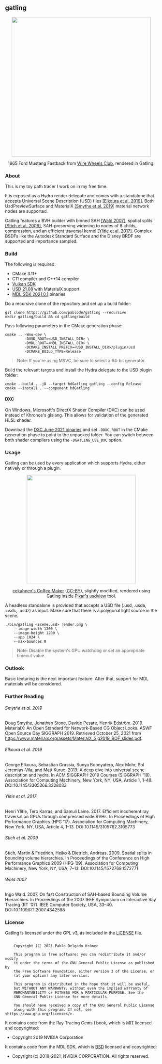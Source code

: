 
## gatling

<p align="middle">
  <a href="http://pablode.com/gatling/wwc_mustang.png"><img width=460 src="http://pablode.com/gatling/wwc_mustang_sm.png" /></a>
</p>
<p align="middle">
  1965 Ford Mustang Fastback from <a href="https://wirewheelsclub.com/models/1965-ford-mustang-fastback/">Wire Wheels Club</a>, rendered in Gatling.
</p>

### About

This is my toy path tracer I work on in my free time.

It is exposed as a Hydra render delegate and comes with a standalone that accepts Universal Scene Description (USD) files [\[Elkoura et al. 2019\]](#user-content-elkoura-et-al-2019). Both UsdPreviewSurface and MaterialX [\[Smythe et al. 2019\]](#user-content-smythe-et-al-2019) material network nodes are supported.

Gatling features a BVH builder with binned SAH [\[Wald 2007\]](#user-content-wald-2007), spatial splits [\[Stich et al. 2009\]](#user-content-stich-et-al-2009), SAH-preserving widening to nodes of 8 childs, compression, and an efficient traversal kernel [\[Ylitie et al. 2017\]](#user-content-ylitie-et-al-2017). Complex BSDFs like the Autodesk Standard Surface and the Disney BRDF are supported and importance sampled.

### Build

The following is required:

- CMake 3.11+
- C11 compiler and C++14 compiler
- <a href="https://vulkan.lunarg.com/">Vulkan SDK</a>
- <a href="https://github.com/PixarAnimationStudios/USD/tree/v21.08">USD 21.08</a> with MaterialX support
- <a href="https://developer.nvidia.com/nvidia-mdl-sdk-get-started">MDL SDK 2021.0.1</a> binaries

Do a recursive clone of the repository and set up a build folder:
```
git clone https://github.com/pablode/gatling --recursive
mkdir gatling/build && cd gatling/build
```

Pass following parameters in the CMake generation phase:
```
cmake .. -Wno-dev \
         -DUSD_ROOT=<USD_INSTALL_DIR> \
         -DMDL_ROOT=<MDL_INSTALL_DIR> \
         -DCMAKE_INSTALL_PREFIX=<USD_INSTALL_DIR>/plugin/usd
         -DCMAKE_BUILD_TYPE=Release
```

> Note: If you're using MSVC, be sure to select a 64-bit generator.

Build the relevant targets and install the Hydra delegate to the USD plugin folder:
```
cmake --build . -j8 --target hdGatling gatling --config Release
cmake --install . --component hdGatling
```

#### DXC

On Windows, Microsoft's DirectX Shader Compiler (DXC) can be used instead of Khronos's glslang. This allows for validation of the generated HLSL shader.

Download the <a href="https://github.com/microsoft/DirectXShaderCompiler/releases/tag/v1.6.2106">DXC June 2021 binaries</a> and set `-DDXC_ROOT` in the CMake generation phase to point to the unpacked folder. You can switch between both shader compilers using the `-DGATLING_USE_DXC` option.

### Usage

Gatling can be used by every application which supports Hydra, either natively or through a plugin.

<p align="middle">
  <a href="http://pablode.com/gatling/usdview_coffeemaker.png"><img width=360 src="http://pablode.com/gatling/usdview_coffeemaker_sm.png" /></a>
</p>
<p align="middle">
  <a href="https://www.blendswap.com/blend/16368">cekuhnen's Coffee Maker</a> (<a href="https://creativecommons.org/licenses/by/2.0/legalcode">CC-BY</a>), slightly modified, rendered using Gatling inside <a href="https://graphics.pixar.com/usd/docs/USD-Toolset.html#USDToolset-usdview">Pixar's usdview</a> tool.
</p>

A headless standalone is provided that accepts a USD file (.usd, .usda, .usdc, .usdz) as input. Make sure that there is a polygonal light source in the scene.

```
./bin/gatling <scene.usd> render.png \
    --image-width 1200 \
    --image-height 1200 \
    --spp 1024 \
    --max-bounces 8
```

> Note: Disable the system's GPU watchdog or set an appropriate timeout value.

### Outlook

Basic texturing is the next important feature. After that, support for MDL materials will be considered.

### Further Reading

###### Smythe et al. 2019
Doug Smythe, Jonathan Stone, Davide Pesare, Henrik Edström. 2019. MaterialX: An Open Standard for Network-Based CG Object Looks. ASWF Open Source Day SIGGRAPH 2019. Retrieved October 25, 2021 from https://www.materialx.org/assets/MaterialX_Sig2019_BOF_slides.pdf.

###### Elkoura et al. 2019
George Elkoura, Sebastian Grassia, Sunya Boonyatera, Alex Mohr, Pol Jeremias-Vila, and Matt Kuruc. 2019. A deep dive into universal scene description and hydra. In ACM SIGGRAPH 2019 Courses (SIGGRAPH '19). Association for Computing Machinery, New York, NY, USA, Article 1, 1–48. DOI:10.1145/3305366.3328033

###### Ylitie et al. 2017
Henri Ylitie, Tero Karras, and Samuli Laine. 2017. Efficient incoherent ray traversal on GPUs through compressed wide BVHs. In Proceedings of High Performance Graphics (HPG ’17). Association for Computing Machinery, New York, NY, USA, Article 4, 1–13. DOI:10.1145/3105762.3105773

###### Stich et al. 2009
Stich, Martin & Friedrich, Heiko & Dietrich, Andreas. 2009. Spatial splits in bounding volume hierarchies. In Proceedings of the Conference on High Performance Graphics 2009 (HPG ’09). Association for Computing Machinery, New York, NY, USA, 7–13. DOI:10.1145/1572769.1572771

###### Wald 2007
Ingo Wald. 2007. On fast Construction of SAH-based Bounding Volume Hierarchies. In Proceedings of the 2007 IEEE Symposium on Interactive Ray Tracing (RT '07). IEEE Computer Society, USA, 33–40. DOI:10.1109/RT.2007.4342588

### License

Gatling is licensed under the GPL v3, as included in the [LICENSE](LICENSE) file.

```

    Copyright (C) 2021 Pablo Delgado Krämer

    This program is free software: you can redistribute it and/or modify
    it under the terms of the GNU General Public License as published by
    the Free Software Foundation, either version 3 of the License, or
    (at your option) any later version.

    This program is distributed in the hope that it will be useful,
    but WITHOUT ANY WARRANTY; without even the implied warranty of
    MERCHANTABILITY or FITNESS FOR A PARTICULAR PURPOSE. See the
    GNU General Public License for more details.

    You should have received a copy of the GNU General Public License
    along with this program. If not, see <https://www.gnu.org/licenses/>.

```

It contains code from the Ray Tracing Gems I book, which is [MIT](docs/licenses/LICENSE.MIT.rtgems) licensed and copyrighted:

* Copyright 2019 NVIDIA Corporation

It contains code from the MDL SDK, which is [BSD](docs/licenses/LICENSE.BSD-3.mdl-sdk) licensed and copyrighted:

* Copyright (c) 2018-2021, NVIDIA CORPORATION. All rights reserved.

